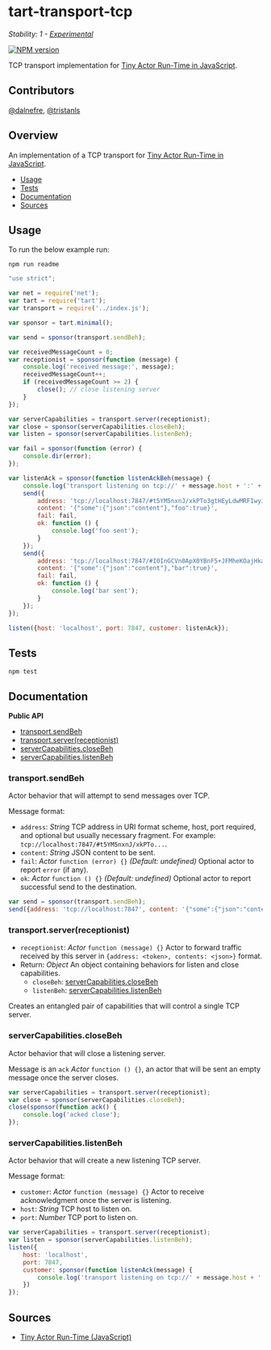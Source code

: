 # tart-transport-tcp

_Stability: 1 - [Experimental](https://github.com/tristanls/stability-index#stability-1---experimental)_

[![NPM version](https://badge.fury.io/js/tart-transport-tcp.png)](http://npmjs.org/package/tart-transport-tcp)

TCP transport implementation for [Tiny Actor Run-Time in JavaScript](https://github.com/organix/tartjs).

## Contributors

[@dalnefre](https://github.com/dalnefre), [@tristanls](https://github.com/tristanls)

## Overview

An implementation of a TCP transport for [Tiny Actor Run-Time in JavaScript](https://github.com/organix/tartjs).

  * [Usage](#usage)
  * [Tests](#tests)
  * [Documentation](#documentation)
  * [Sources](#sources)

## Usage

To run the below example run:

    npm run readme

```javascript
"use strict";

var net = require('net');
var tart = require('tart');
var transport = require('../index.js');

var sponsor = tart.minimal();

var send = sponsor(transport.sendBeh);

var receivedMessageCount = 0;
var receptionist = sponsor(function (message) {
    console.log('received message:', message);
    receivedMessageCount++;
    if (receivedMessageCount >= 2) {
        close(); // close listening server
    }
});

var serverCapabilities = transport.server(receptionist);
var close = sponsor(serverCapabilities.closeBeh);
var listen = sponsor(serverCapabilities.listenBeh);

var fail = sponsor(function (error) {
    console.dir(error);
});

var listenAck = sponsor(function listenAckBeh(message) {
    console.log('transport listening on tcp://' + message.host + ':' + message.port);
    send({
        address: 'tcp://localhost:7847/#t5YM5nxnJ/xkPTo3gtHEyLdwMRFIwyJOv5kvcFs+FoMGdyoDNgSLolq0', 
        content: '{"some":{"json":"content"},"foo":true}',
        fail: fail,
        ok: function () {
            console.log('foo sent');
        }
    });
    send({
        address: 'tcp://localhost:7847/#I0InGCVn0ApX0YBnF5+JFMheKOajHkaTrNthYRI2hOj4GrM5IaWO1Cv0', 
        content: '{"some":{"json":"content"},"bar":true}',
        fail: fail,
        ok: function () {
            console.log('bar sent');
        }
    });    
});

listen({host: 'localhost', port: 7847, customer: listenAck});
```

## Tests

    npm test

## Documentation

**Public API**

  * [transport.sendBeh](#transportsendbeh)
  * [transport.server(receptionist)](#transportserverreceptionist)
  * [serverCapabilities.closeBeh](#servercapabilitiesclosebeh)
  * [serverCapabilities.listenBeh](#servercapabilitieslistenbeh)

### transport.sendBeh

Actor behavior that will attempt to send messages over TCP.

Message format:

  * `address`: _String_ TCP address in URI format scheme, host, port required, and optional but usually necessary fragment. For example: `tcp://localhost:7847/#t5YM5nxnJ/xkPTo...`. 
  * `content`: _String_ JSON content to be sent.
  * `fail`: _Actor_ `function (error) {}` _(Default: undefined)_ Optional actor to report `error` (if any).
  * `ok`: _Actor_ `function () {}` _(Default: undefined)_ Optional actor to report successful send to the destination.

```javascript
var send = sponsor(transport.sendBeh);
send({address: 'tcp://localhost:7847', content: '{"some":{"json":"content"}}'});
```

### transport.server(receptionist)

  * `receptionist`: _Actor_ `function (message) {}` Actor to forward traffic received by this server in `{address: <token>, contents: <json>}` format.
  * Return: _Object_ An object containing behaviors for listen and close capabilities.
    * `closeBeh`: [serverCapabilities.closeBeh](#servercapabilitiesclosebeh)
    * `listenBeh`: [serverCapabilities.listenBeh](#servercapabilitieslistenbeh)

Creates an entangled pair of capabilities that will control a single TCP server.

### serverCapabilities.closeBeh

Actor behavior that will close a listening server.

Message is an `ack` _Actor_ `function () {}`, an actor that will be sent an empty message once the server closes.

```javascript
var serverCapabilities = transport.server(receptionist);
var close = sponsor(serverCapabilities.closeBeh);
close(sponsor(function ack() {
    console.log('acked close'); 
});
```

### serverCapabilities.listenBeh

Actor behavior that will create a new listening TCP server.

Message format:

  * `customer`: _Actor_ `function (message) {}` Actor to receive acknowledgment once the server is listening.
  * `host`: _String_ TCP host to listen on.
  * `port`: _Number_ TCP port to listen on.

```javascript
var serverCapabilities = transport.server(receptionist);
var listen = sponsor(serverCapabilities.listenBeh);
listen({
    host: 'localhost',
    port: 7847,
    customer: sponsor(function listenAck(message) {
        console.log('transport listening on tcp://' + message.host + ':' + message.port);
    })
});
```

## Sources

  * [Tiny Actor Run-Time (JavaScript)](https://github.com/organix/tartjs)